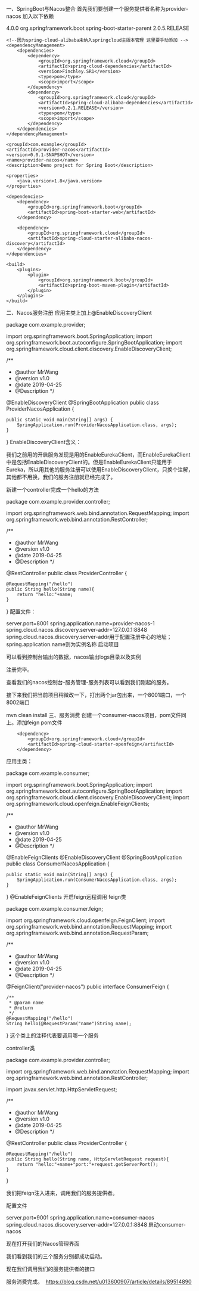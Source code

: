 一、SpringBoot与Nacos整合
首先我们要创建一个服务提供者名称为provider-nacos 加入以下依赖

<?xml version="1.0" encoding="UTF-8"?>
<project xmlns="http://maven.apache.org/POM/4.0.0" xmlns:xsi="http://www.w3.org/2001/XMLSchema-instance"
         xsi:schemaLocation="http://maven.apache.org/POM/4.0.0 http://maven.apache.org/xsd/maven-4.0.0.xsd">
    <modelVersion>4.0.0</modelVersion>
    <parent>
        <groupId>org.springframework.boot</groupId>
        <artifactId>spring-boot-starter-parent</artifactId>
        <version>2.0.5.RELEASE</version>
        <relativePath/> <!-- lookup parent from repository -->
    </parent>
 
    <!--因为spring-cloud-alibaba未纳入springcloud主版本管理 这里要手动添加 -->
    <dependencyManagement>
        <dependencies>
            <dependency>
                <groupId>org.springframework.cloud</groupId>
                <artifactId>spring-cloud-dependencies</artifactId>
                <version>Finchley.SR1</version>
                <type>pom</type>
                <scope>import</scope>
            </dependency>
            <dependency>
                <groupId>org.springframework.cloud</groupId>
                <artifactId>spring-cloud-alibaba-dependencies</artifactId>
                <version>0.2.1.RELEASE</version>
                <type>pom</type>
                <scope>import</scope>
            </dependency>
        </dependencies>
    </dependencyManagement>
 
    <groupId>com.example</groupId>
    <artifactId>provider-nacos</artifactId>
    <version>0.0.1-SNAPSHOT</version>
    <name>provider-nacos</name>
    <description>Demo project for Spring Boot</description>
 
    <properties>
        <java.version>1.8</java.version>
    </properties>
 
    <dependencies>
        <dependency>
            <groupId>org.springframework.boot</groupId>
            <artifactId>spring-boot-starter-web</artifactId>
        </dependency>
 
        <dependency>
            <groupId>org.springframework.cloud</groupId>
            <artifactId>spring-cloud-starter-alibaba-nacos-discovery</artifactId>
        </dependency>
    </dependencies>
 
    <build>
        <plugins>
            <plugin>
                <groupId>org.springframework.boot</groupId>
                <artifactId>spring-boot-maven-plugin</artifactId>
            </plugin>
        </plugins>
    </build>
 
</project>
二、Nacos服务注册
应用主类上加上@EnableDiscoveryClient

package com.example.provider;
 
import org.springframework.boot.SpringApplication;
import org.springframework.boot.autoconfigure.SpringBootApplication;
import org.springframework.cloud.client.discovery.EnableDiscoveryClient;
 
 
/**
 * @author MrWang
 * @version v1.0
 * @date 2019-04-25
 * @Description
 */
 
@EnableDiscoveryClient
@SpringBootApplication
public class ProviderNacosApplication {
 
    public static void main(String[] args) {
        SpringApplication.run(ProviderNacosApplication.class, args);
    }
 
}
EnableDiscoveryClient含义：

我们之前用的开启服务发现是用的EnableEurekaClient，而EnableEurekaClient中是包括EnableDiscoveryClient的。但是EnableEurekaClient只能用于Eureka，所以用其他的服务注册可以使用EnableDiscoveryClient，只换个注解，其他都不用换，我们的服务注册就已经完成了。

新建一个controller完成一个hello的方法

package com.example.provider.controller;
 
import org.springframework.web.bind.annotation.RequestMapping;
import org.springframework.web.bind.annotation.RestController;
 
/**
 * @author MrWang
 * @version v1.0
 * @date 2019-04-25
 * @Description
 */
 
@RestController
public class ProviderController {
 
 
    @RequestMapping("/hello")
    public String hello(String name){
        return "hello:"+name;
    }
}
配置文件：

server.port=8001
spring.application.name=provider-nacos-1
spring.cloud.nacos.discovery.server-addr=127.0.0.1:8848
spring.cloud.nacos.discovery.server-addr用于配置注册中心的地址；spring.application.name则为实例名称
启动项目



可以看到控制台输出的数据，nacos输出logs目录以及实例

注册完毕。

查看我们的nacos控制台-服务管理-服务列表可以看到我们刚起的服务。





接下来我们把当前项目稍微改一下，打出两个jar包出来，一个8001端口，一个8002端口

mvn clean install
三、服务消费
创建一个consumer-nacos项目，pom文件同上。添加feign pom文件

        <dependency>
            <groupId>org.springframework.cloud</groupId>
            <artifactId>spring-cloud-starter-openfeign</artifactId>
        </dependency>
应用主类：

package com.example.consumer;
 
import org.springframework.boot.SpringApplication;
import org.springframework.boot.autoconfigure.SpringBootApplication;
import org.springframework.cloud.client.discovery.EnableDiscoveryClient;
import org.springframework.cloud.openfeign.EnableFeignClients;
 
/**
 * @author MrWang
 * @version v1.0
 * @date 2019-04-25
 * @Description
 */
 
@EnableFeignClients
@EnableDiscoveryClient
@SpringBootApplication
public class ConsumerNacosApplication {
 
    public static void main(String[] args) {
        SpringApplication.run(ConsumerNacosApplication.class, args);
    }
 
}
@EnableFeignClients 开启feign远程调用
feign类

package com.example.consumer.feign;
 
import org.springframework.cloud.openfeign.FeignClient;
import org.springframework.web.bind.annotation.RequestMapping;
import org.springframework.web.bind.annotation.RequestParam;
 
/**
 * @author MrWang
 * @version v1.0
 * @date 2019-04-25
 * @Description
 */
 
@FeignClient("provider-nacos")
public interface ConsumerFeign {
 
    /**
     * @param name
     * @return
     */
    @RequestMapping("/hello")
    String hello(@RequestParam("name")String name);
}
这个类上的注释代表要调用哪一个服务

controller类

package com.example.provider.controller;
 
import org.springframework.web.bind.annotation.RequestMapping;
import org.springframework.web.bind.annotation.RestController;
 
import javax.servlet.http.HttpServletRequest;
 
/**
 * @author MrWang
 * @version v1.0
 * @date 2019-04-25
 * @Description
 */
 
@RestController
public class ProviderController {
 
 
    @RequestMapping("/hello")
    public String hello(String name, HttpServletRequest request){
        return "hello:"+name+"port:"+request.getServerPort();
    }
}
 
我们把feign注入进来，调用我们的服务提供者。

配置文件

 
server.port=9001
spring.application.name=consumer-nacos
spring.cloud.nacos.discovery.server-addr=127.0.0.1:8848
启动consumer-nacos

现在打开我们的Nacos管理界面

我们看到我们的三个服务分别都成功启动。


现在我们调用我们的服务提供者的接口 

服务消费完成。 
https://blog.csdn.net/u013600907/article/details/89514890
